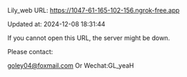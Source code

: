 Lily_web URL: https://1047-61-165-102-156.ngrok-free.app

Updated at: 2024-12-08 18:31:44

If you cannot open this URL, the server might be down.

Please contact: 

goley04@foxmail.com Or Wechat:GL_yeaH